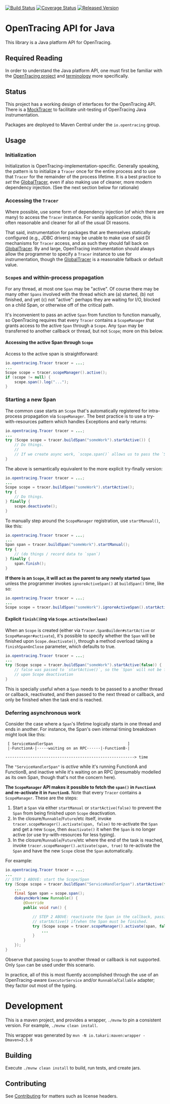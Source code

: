 [![Build Status][ci-img]][ci] [![Coverage Status][cov-img]][cov] [![Released Version][maven-img]][maven]

# OpenTracing API for Java

This library is a Java platform API for OpenTracing.

## Required Reading

In order to understand the Java platform API, one must first be familiar with
the [OpenTracing project](http://opentracing.io) and
[terminology](http://opentracing.io/documentation/pages/spec.html) more specifically.

## Status

This project has a working design of interfaces for the OpenTracing API. There
is a [MockTracer](https://github.com/opentracing/opentracing-java/tree/master/opentracing-mock)
to facilitate unit-testing of OpenTracing Java instrumentation.

Packages are deployed to Maven Central under the `io.opentracing` group.

## Usage

### Initialization

Initialization is OpenTracing-implementation-specific. Generally speaking, the pattern is to initialize a `Tracer` once for the entire process and to use that `Tracer` for the remainder of the process lifetime. It is a best practice to _set_ the [GlobalTracer](https://github.com/opentracing/opentracing-java/blob/master/opentracing-util/src/main/java/io/opentracing/util/GlobalTracer.java), even if also making use of cleaner, more modern dependency injection. (See the next section below for rationale)

### Accessing the `Tracer`

Where possible, use some form of dependency injection (of which there are many) to access the `Tracer` instance. For vanilla application code, this is often reasonable and cleaner for all of the usual DI reasons.

That said, instrumentation for packages that are themselves statically configured (e.g., JDBC drivers) may be unable to make use of said DI mechanisms for `Tracer` access, and as such they should fall back on [GlobalTracer](https://github.com/opentracing/opentracing-java/blob/master/opentracing-util/src/main/java/io/opentracing/util/GlobalTracer.java). By and large, OpenTracing instrumentation should always allow the programmer to specify a `Tracer` instance to use for instrumentation, though the [GlobalTracer](https://github.com/opentracing/opentracing-java/blob/master/opentracing-util/src/main/java/io/opentracing/util/GlobalTracer.java) is a reasonable fallback or default value.

### `Scope`s and within-process propagation

For any thread, at most one `Span` may be "active". Of course there may be many other `Spans` involved with the thread which are (a) started, (b) not finished, and yet (c) not "active": perhaps they are waiting for I/O, blocked on a child Span, or otherwise off of the critical path.
 
It's inconvenient to pass an active `Span` from function to function manually, so OpenTracing requires that every `Tracer` contains a `ScopeManager` that grants access to the active `Span` through a `Scope`. Any `Span` may be transferred to another callback or thread, but not `Scope`; more on this below.

#### Accessing the active Span through `Scope`

Access to the active span is straightforward:

```java
io.opentracing.Tracer tracer = ...;
...
Scope scope = tracer.scopeManager().active();
if (scope != null) {
    scope.span().log("...");
}
```

### Starting a new Span

The common case starts an `Scope` that's automatically registered for intra-process propagation via `ScopeManager`. The best practice is to use a try-with-resources pattern which handles Exceptions and early returns:

```java
io.opentracing.Tracer tracer = ...;
...
try (Scope scope = tracer.buildSpan("someWork").startActive()) {
    // Do things.
    //
    // If we create async work, `scope.span()` allows us to pass the `Span` along as well.
}
```

The above is semantically equivalent to the more explicit try-finally version:

```java
io.opentracing.Tracer tracer = ...;
...
Scope scope = tracer.buildSpan("someWork").startActive();
try {
    // Do things.
} finally {
    scope.deactivate();
}
```

To manually step around the `ScopeManager` registration, use `startManual()`, like this:

```java
io.opentracing.Tracer tracer = ...;
...
Span span = tracer.buildSpan("someWork").startManual();
try {
    // (do things / record data to `span`)
} finally {
    span.finish();
}
```

**If there is an `Scope`, it will act as the parent to any newly started `Span`** unless the programmer invokes `ignoreActiveSpan()` at `buildSpan()` time, like so:

```java
io.opentracing.Tracer tracer = ...;
...
Scope scope = tracer.buildSpan("someWork").ignoreActiveSpan().startActive();
```

#### Explicit `finish()`ing via `Scope.activate(boolean)`

When an `Scope` is created (either via `Tracer.SpanBuilder#startActive` or `ScopeManager#activate`), it's possible to specify whether the `Span` will be finished upon `Scope.deactivate()`, through a method overload taking a `finishSpanOnClose` parameter, which defaults to true.

```java
io.opentracing.Tracer tracer = ...;
...
try (Scope scope = tracer.buildSpan("someWork").startActive(false)) {
    // false was passed to `startActive()`, so the `Span` will not be finished
    // upon Scope deactivation
}
```

This is specially useful when a `Span` needs to be passed to a another thread or callback, reactivated, and then passed to the next thread or callback, and only be finished when the task end is reached.

### Deferring asynchronous work

Consider the case where a `Span`'s lifetime logically starts in one thread and ends in another. For instance, the Span's own internal timing breakdown might look like this:

```
 [ ServiceHandlerSpan                                 ]
 |·FunctionA·|·····waiting on an RPC······|·FunctionB·|
            
---------------------------------------------------------> time
```

The `"ServiceHandlerSpan"` is _active_ while it's running FunctionA and FunctionB, and inactive while it's waiting on an RPC (presumably modelled as its own Span, though that's not the concern here).

**The `ScopeManager` API makes it possible to fetch the `span()` in `FunctionA` and re-activate it in `FunctionB`.** Note that every `Tracer` contains a `ScopeManager`. These are the steps:

1. Start a `Span` via either `startManual` or `startActive(false)` to prevent the `Span` from being finished upon `Scope` deactivation.
2. In the closure/`Runnable`/`Future`/etc itself, invoke `tracer.scopeManager().activate(span, false)` to re-activate the `Span` and get a new `Scope`, then `deactivate()` it when the `Span` is no longer active (or use try-with-resources for less typing).
3. In the closure/`Runnable`/`Future`/etc where the end of the task is reached, invoke `tracer.scopeManager().activate(span, true)` to re-activate the `Span` and have the new `Scope` close the `Span` automatically.

For example:

```java
io.opentracing.Tracer tracer = ...;
...
// STEP 1 ABOVE: start the Scope/Span
try (Scope scope = tracer.buildSpan("ServiceHandlerSpan").startActive(false)) {
    ...
    final Span span = scope.span();
    doAsyncWork(new Runnable() {
        @Override
        public void run() {

            // STEP 2 ABOVE: reactivate the Span in the callback, passing true to
            // startActive() if/when the Span must be finished.
            try (Scope scope = tracer.scopeManager().activate(span, false)) {
                ...
            }
        }
    });
}
```

Observe that passing `Scope` to another thread or callback is not supported. Only `Span` can be used under this scenario.

In practice, all of this is most fluently accomplished through the use of an OpenTracing-aware `ExecutorService` and/or `Runnable`/`Callable` adapter; they factor out most of the typing.

# Development

This is a maven project, and provides a wrapper, `./mvnw` to pin a consistent
version. For example, `./mvnw clean install`.

This wrapper was generated by `mvn -N io.takari:maven:wrapper -Dmaven=3.5.0`

## Building

Execute `./mvnw clean install` to build, run tests, and create jars.

## Contributing

See [Contributing](CONTRIBUTING.md) for matters such as license headers.


  [ci-img]: https://travis-ci.org/opentracing/opentracing-java.svg?branch=master
  [ci]: https://travis-ci.org/opentracing/opentracing-java
  [cov-img]: https://coveralls.io/repos/github/opentracing/opentracing-java/badge.svg?branch=master
  [cov]: https://coveralls.io/github/opentracing/opentracing-java?branch=master
  [maven-img]: https://img.shields.io/maven-central/v/io.opentracing/opentracing-api.svg?maxAge=2592000
  [maven]: http://search.maven.org/#search%7Cga%7C1%7Copentracing-api
